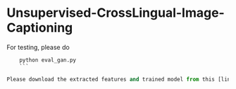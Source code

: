 # Unsupervised-CrossLingual-Image-Captioning

For testing, please do
```python
    python eval_gan.py
    ```

Please download the extracted features and trained model from this [link](https://drive.google.com/drive/folders/18tSNvcUU79aySd6MWV3j_zwx7dC6KVuT?usp=sharing). 
